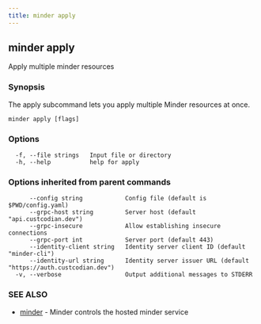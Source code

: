 ```yaml
---
title: minder apply
---
```

## minder apply

Apply multiple minder resources

### Synopsis

The apply subcommand lets you apply multiple Minder resources at once.

```
minder apply [flags]
```

### Options

```
  -f, --file strings   Input file or directory
  -h, --help           help for apply
```

### Options inherited from parent commands

```
      --config string            Config file (default is $PWD/config.yaml)
      --grpc-host string         Server host (default "api.custcodian.dev")
      --grpc-insecure            Allow establishing insecure connections
      --grpc-port int            Server port (default 443)
      --identity-client string   Identity server client ID (default "minder-cli")
      --identity-url string      Identity server issuer URL (default "https://auth.custcodian.dev")
  -v, --verbose                  Output additional messages to STDERR
```

### SEE ALSO

* [minder](minder.md)	 - Minder controls the hosted minder service

